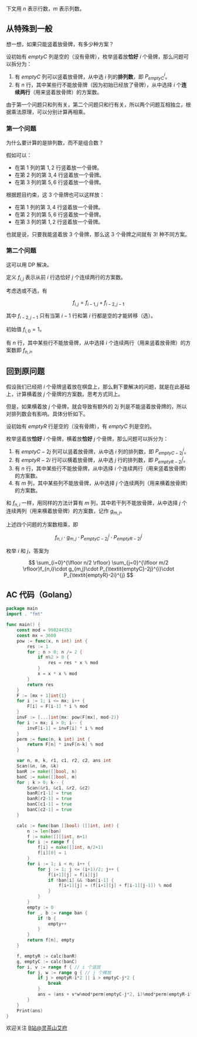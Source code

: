 下文用 $n$ 表示行数，$m$ 表示列数。

## 从特殊到一般

想一想，如果只能竖着放骨牌，有多少种方案？

设初始有 $\textit{emptyC}$ 列是空的（没有骨牌），枚举竖着放**恰好** $i$ 个骨牌，那么问题可以拆分为：

1. 有 $\textit{emptyC}$ 列可以竖着放骨牌，从中选 $i$ 列的**排列数**，即 $P_{\textit{emptyC}}^{i}$。
2. 有 $n$ 行，其中某些行不能放骨牌（因为初始已经放了骨牌），从中选择 $i$ 个**连续两行**（用来竖着放骨牌）的方案数。

由于第一个问题只和列有关，第二个问题只和行有关，所以两个问题互相独立，根据乘法原理，可以分别计算再相乘。

### 第一个问题

为什么要计算的是排列数，而不是组合数？

假如可以：

- 在第 $1$ 列的第 $1,2$ 行竖着放一个骨牌。
- 在第 $2$ 列的第 $3,4$ 行竖着放一个骨牌。
- 在第 $3$ 列的第 $5,6$ 行竖着放一个骨牌。

根据题目约束，这 $3$ 个骨牌也可以这样放：

- 在第 $1$ 列的第 $3,4$ 行竖着放一个骨牌。
- 在第 $2$ 列的第 $5,6$ 行竖着放一个骨牌。
- 在第 $3$ 列的第 $1,2$ 行竖着放一个骨牌。

也就是说，只要我能竖着放 $3$ 个骨牌，那么这 $3$ 个骨牌之间就有 $3!$ 种不同方案。

### 第二个问题

这可以用 DP 解决。

定义 $f_{i,j}$ 表示从前 $i$ 行选恰好 $j$ 个连续两行的方案数。

考虑选或不选，有

$$
f_{i,j} = f_{i-1,j} + f_{i-2,j-1}
$$

其中 $f_{i-2,j-1}$ 只有当第 $i-1$ 行和第 $i$ 行都是空的才能转移（选）。

初始值 $f_{i,0} = 1$。

有 $n$ 行，其中某些行不能放骨牌，从中选择 $i$ 个连续两行（用来竖着放骨牌）的方案数即 $f_{n,i}$。

## 回到原问题

假设我们已经把 $i$ 个骨牌竖着放在棋盘上，那么剩下要解决的问题，就是在此基础上，计算横着放 $j$ 个骨牌的方案数。思考方式同上。

但是，如果横着放 $j$ 个骨牌，就会导致有额外的 $2j$ 列是不能竖着放骨牌的，所以对排列数会有影响。具体分析如下。

设初始有 $\textit{emptyR}$ 行是空的（没有骨牌），有 $\textit{emptyC}$ 列是空的。

枚举竖着放**恰好** $i$ 个骨牌，横着放**恰好** $j$ 个骨牌，那么问题可以拆分为：

1. 有 $\textit{emptyC}-2j$ 列可以竖着放骨牌，从中选 $i$ 列的排列数，即 $P_{\textit{emptyC}-2j}^{i}$。
2. 有 $\textit{emptyR}-2i$ 行可以横着放骨牌，从中选 $j$ 行的排列数，即 $P_{\textit{emptyR}-2i}^{j}$。
3. 有 $n$ 行，其中某些行不能放骨牌，从中选择 $i$ 个连续两行（用来竖着放骨牌）的方案数。
4. 有 $m$ 列，其中某些列不能放骨牌，从中选择 $j$ 个连续两列（用来横着放骨牌）的方案数。

和 $f_{n,i}$ 一样，用同样的方法计算有 $m$ 列，其中若干列不能放骨牌，从中选择 $j$ 个连续两列（用来横着放骨牌）的方案数，记作 $g_{m,j}$。

上述四个问题的方案数相乘，即

$$
f_{n,i}\cdot g_{m,j}\cdot P_{\textit{emptyC}-2j}^{i}\cdot P_{\textit{emptyR}-2i}^{j}
$$

枚举 $i$ 和 $j$，答案为

$$
\sum_{i=0}^{\lfloor n/2 \rfloor} \sum_{j=0}^{\lfloor m/2 \rfloor}f_{n,i}\cdot g_{m,j}\cdot P_{\textit{emptyC}-2j}^{i}\cdot P_{\textit{emptyR}-2i}^{j}
$$

## AC 代码（Golang）

```go
package main
import . "fmt"

func main() {
	const mod = 998244353
	const mx = 3600
	pow := func(x, n int) int {
		res := 1
		for ; n > 0; n /= 2 {
			if n%2 > 0 {
				res = res * x % mod
			}
			x = x * x % mod
		}
		return res
	}
	F := [mx + 1]int{1}
	for i := 1; i <= mx; i++ {
		F[i] = F[i-1] * i % mod
	}
	invF := [...]int{mx: pow(F[mx], mod-2)}
	for i := mx; i > 0; i-- {
		invF[i-1] = invF[i] * i % mod
	}
	perm := func(n, k int) int {
		return F[n] * invF[n-k] % mod
	}

	var n, m, k, r1, c1, r2, c2, ans int
	Scan(&n, &m, &k)
	banR := make([]bool, n)
	banC := make([]bool, m)
	for ; k > 0; k-- {
		Scan(&r1, &c1, &r2, &c2)
		banR[r1-1] = true
		banR[r2-1] = true
		banC[c1-1] = true
		banC[c2-1] = true
	}

	calc := func(ban []bool) ([]int, int) {
		n := len(ban)
		f := make([][]int, n+1)
		for i := range f {
			f[i] = make([]int, n/2+1)
			f[i][0] = 1
		}
		for i := 1; i < n; i++ {
			for j := 1; j <= (i+1)/2; j++ {
				f[i+1][j] = f[i][j]
				if !ban[i] && !ban[i-1] {
					f[i+1][j] = (f[i+1][j] + f[i-1][j-1]) % mod
				}
			}
		}
		empty := 0
		for _, b := range ban {
			if !b {
				empty++
			}
		}
		return f[n], empty
	}

	f, emptyR := calc(banR)
	g, emptyC := calc(banC)
	for i, v := range f { // i 个竖放
		for j, w := range g { // j 个横放
			if j > emptyR-i*2 || i > emptyC-j*2 {
				break
			}
			ans = (ans + v*w%mod*perm(emptyC-j*2, i)%mod*perm(emptyR-i*2, j)) % mod
		}
	}
	Print(ans)
}
```

欢迎关注 [B站@灵茶山艾府](https://space.bilibili.com/206214)
